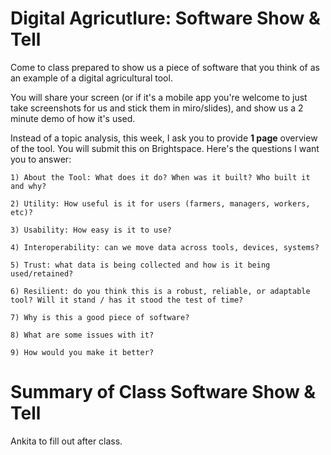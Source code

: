 # Digital Agricutlure: Software Show & Tell

Come to class prepared to show us a piece of software that you think of as an example of a digital agricultural tool. 

You will share your screen (or if it's a mobile app you're welcome to just take screenshots for us and stick them in miro/slides), and show us a 2 minute demo of how it's used. 

Instead of a topic analysis, this week, I ask you to provide **1 page** overview of the tool. You will submit this on Brightspace. Here's the questions I want you to answer:

	1) About the Tool: What does it do? When was it built? Who built it and why? 

	2) Utility: How useful is it for users (farmers, managers, workers, etc)?

	3) Usability: How easy is it to use?

	4) Interoperability: can we move data across tools, devices, systems? 

	5) Trust: what data is being collected and how is it being used/retained? 

	6) Resilient: do you think this is a robust, reliable, or adaptable tool? Will it stand / has it stood the test of time?

	7) Why is this a good piece of software?

	8) What are some issues with it?

	9) How would you make it better?

# Summary of Class Software Show & Tell

Ankita to fill out after class.